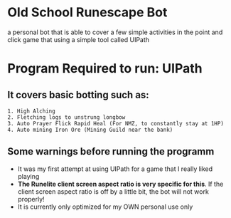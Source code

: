 # Old School Runescape Bot
a personal bot that is able to cover a few simple activities in the point and click game that using a simple tool called UIPath

# Program Required to run: UIPath

## It covers basic botting such as: 
```
1. High Alching
2. Fletching logs to unstrung longbow
3. Auto Prayer Flick Rapid Heal (For NMZ, to constantly stay at 1HP)
4. Auto mining Iron Ore (Mining Guild near the bank)
```

## Some warnings before running the programm
- It was my first attempt at using UIPath for a game that I really liked playing
- **The Runelite client screen aspect ratio is very specific for this**. If the client screen aspect ratio is off by a little bit, the bot will not work properly!
- It is currently only optimized for my OWN personal use only 
